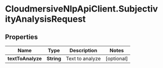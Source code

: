 # CloudmersiveNlpApiClient.SubjectivityAnalysisRequest

## Properties
Name | Type | Description | Notes
------------ | ------------- | ------------- | -------------
**textToAnalyze** | **String** | Text to analyze | [optional] 


